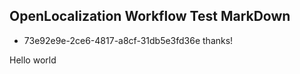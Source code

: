 ## OpenLocalization Workflow Test MarkDown
* 73e92e9e-2ce6-4817-a8cf-31db5e3fd36e 
thanks!

Hello world